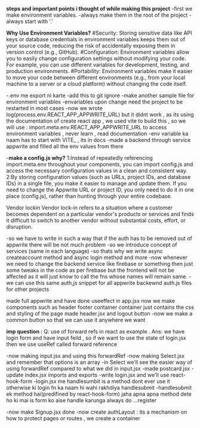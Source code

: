 **steps and important points i thought of while making this project**
-first we make environment variables.
-always make them in the root of the project
-always start with '.'

**Why Use Environment Variables?**
#Security: Storing sensitive data like API keys or database credentials in environment variables keeps them out of your source code, reducing the risk of accidentally exposing them in version control (e.g., GitHub).
#Configuration: Environment variables allow you to easily change configuration settings without modifying your code. For example, you can use different variables for development, testing, and production environments.
#Portability: Environment variables make it easier to move your code between different environments (e.g., from your local machine to a server or a cloud platform) without changing the code itself.

-.env me export ni karte 
-add this to git ignore
-make another sample file for environment variables
-envariables upon change need the project to be restarted in most cases
-now we wrote log(process.env.REACT_APP_APPWRITE_URL) but it didnt work , as its using the documentation
of create react app , we used vite to build this , so we will use : import.meta.env.REACT_APP_APPWRITE_URL
to access environment variables , never learn , read documentation
-env variable ka naam has to start with VITE_ , its in docs
-made a backend through service appwrite and filled all the env values from there

-**make a config.js why?**
1:Instead of repeatedly referencing import.meta.env throughout your components, you can import config.js and access the necessary configuration values in a clean and consistent way.
2:By storing configuration values (such as URLs, project IDs, and database IDs) in a single file, you make it easier to manage and update them. If you need to change the Appwrite URL or project ID, you only need to do it in one place (config.js), rather than hunting through your entire codebase.

Vendor lockin
Vendor lock-in refers to a situation where a customer becomes dependent on a particular vendor's products or services and finds it difficult to switch to another vendor without substantial costs, effort, or disruption.

-so we have to write in such a way that if the auth has to be removed out of appwrite 
there will be not much problem
-so we introduce concept of services (same in each language)
-so thats why we write async createaccount method  and async login method and more
-now whenever we need to change the backend service like firebase or something then just some tweaks in the code
as per firebase but the frontend will not be affected as it will just know to call the fns whose names will remain
same.
-we can use this same auth,js snippet for all appwrite backewnd auth.js files for other projects

made full appwrite and have done useeffect in app.jsx 
now we make components such as header footer container 
container just contains the css and styling of the page 
made header.jsx and logout button
-now we make a common button so that we can use it anywhere we want 

**imp question :**
Q: use of forward refs in react as example .
Ans: we have login form and have input feild , so if we want to use the state of login.jsx then we use
useRef called forward reference

-now making input.jsx and using this forwardRef
-now making Select.jsx and remember that options is an array
-in Select we'll see the easier way of using forwardRef compared to what we did in input.jsx
-made postcard.jsx
-update index.jsx imports and exports
-write login.jsx and we'll use react-hook-form
-login.jsx me handlesumbit is a method dont ever use it otherwise ki login fn ka naam hi wahi
rakhdiya handlesubmit
-handlesubmit ek method hai(predifined by react-hook-form) jaha apna apna method dete ho ki mai is form ko aise
handle karunga 
always do ...register 

-now make Signup.jsx
done 
-now create authLayout : its a mechanism on how to protect pages or routes , we create a container 